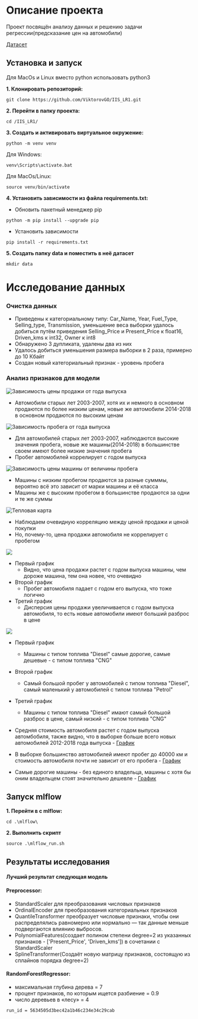 # Описание проекта
Проект посвящён анализу данных и решению задачи регрессии(предсказание цен на автомобили) 

[Датасет](https://www.kaggle.com/datasets/vijayaadithyanvg/car-price-predictionused-cars/data) 

## Установка и запуск

 Для MacOs и Linux вместо python использовать python3

**1. Клонировать репозиторий:**
```
git clone https://github.com/ViktorovGO/IIS_LR1.git
```

**2. Перейти в папку проекта:**
```
cd /IIS_LR1/
```

**3. Cоздать и активировать виртуальное окружение:**
```
python -m venv venv
```

Для Windows:
```
venv\Scripts\activate.bat
```

Для MacOs/Linux:
```
source venv/bin/activate
```

**4. Установить зависимости из файла requirements.txt:**
- Обновить пакетный менеджер pip
```
python -m pip install --upgrade pip
```

- Установить зависимости
```
pip install -r requirements.txt
```
**5. Создать папку data и поместить в неё датасет**
```
mkdir data
```
# Исследование данных

### Очистка данных 
- Приведены к категориальному типу: Car_Name, Year, Fuel_Type, Selling_type, Transmission, уменьшение веса выборки удалось добиться путём приведения Selling_Price и Present_Price к float16, Driven_kms к int32, Owner к int8
- Обнаружено 3 дупликата, удалены два из них
- Удалось добиться уменьшения размера выборки в 2 раза, примерно до 10 Кбайт
- Создан новый категориальный признак - уровень пробега

### Анализ признаков для модели

![](eda/Selling_Price_from_Year.png 'Зависимость цены продажи от года выпуска')

-  Автомобили старых лет 2003-2007, хотя их и немного в основном продаются по более низким ценам, новые же автомобили 2014-2018 в основном продаются по высоким ценам

![](eda/Driven_kms_from_year.png 'Зависимость пробега от года выпуска')

- Для автомобилей старых лет 2003-2007, наблюдаются высокие значения пробега, новые же машины(2014-2018) в большинстве своем имеют более низкие значения пробега
- Пробег автомобилей коррелирует с годом выпуска

![](eda/Hist_mileage_level.png 'Зависимость цены машины от величины пробега')

- Машины с низким пробегом продаются за разные сумммы, вероятно всё это зависит от марки машины и её класса
- Машины же с высоким пробегом в большинстве продаются за одни и те же суммы

![](eda/Heatmap.png 'Тепловая карта')

- Наблюдаем очевидную корреляцию между ценой продажи и ценой покупки
- Но, почему-то, цена продажи автомобиля не коррелирует с пробегом

![](eda/Selling_Price_and_Driven_kms_from_Year.png )

- Первый график
  - Видно, что цена продажи растет с годом выпуска машины, чем дороже машина, тем она новее, что очевидно
- Второй график
  - Пробег автомобиля падает с годом его выпуска, что тоже логично
- Третий график
  - Дисперсия цены продажи увеличивается с годом выпуска автомобиля, то есть новые автомобили имеют больший разброс в цене

![](eda/Selling_Price_and_Driven_kms_from_Fuel_type.png )

- Первый график
  - Машины с типом топлива "Diesel" самые дорогие, самые дешевые - с типом топлива "CNG"
- Второй график
  - Самый большой пробег у автомобилей с типом топлива "Diesel", самый маленький у автомобилей с типом топлива "Petrol"
- Третий график
  - Машины с типом топлива "Diesel" имают самый большой разброс в цене, самый низкий - с типом топлива "CNG"


- Средняя стоимость автомобиля растет с годом выпуска автомбобиля, также видно, что в выборке больше всего новых автомобилей 2012-2018 года выпуска - 
[График](eda/Sell_from_Year.html)

- В выборке большинство автомобилей имеют пробег до 40000 км и стоимость автомобиля почти не зависит от его пробега - [График](eda/Sell_from_driven_kms.html)


- Самые дорогие машины - без единого владельца, машины с хотя бы оним владельцем стоят значительно дешевле - [График](eda/Sell_from_owners.html)

## Запуск mlflow
**1. Перейти в с mlflow:**
```
cd .\mlflow\
```

**2. Выполнить скрипт**
```
source .\mlflow_run.sh
```

## Результаты исследования

#### Лучший результат следующая модель
#### Preprocessor: 
- StandardScaler для преобразования числовых признаков
- OrdinalEncoder для преобразования категориальных признаков
- QuantileTransformer преобразует числовые признаки, чтобы они распределялись равномерно или нормально — так данные меньше подвергаются влиянию выбросов.
- PolynomialFeatures(создает полином степени degree=2 из указанных признаков - ['Present_Price', 'Driven_kms']) в сочетании с StandardScaler
- SplineTransformer(Cоздаёт новую матрицу признаков, состоящую из сплайнов порядка degree=2)
  
#### RandomForestRegressor:
- максимальная глубина дерева = 7
- процент признаков, по которым ищется разбиение = 0.9
- число деревьев в «лесу» = 4 

```
run_id = 5634505d3bec42a1b46c234e34c29cab
```